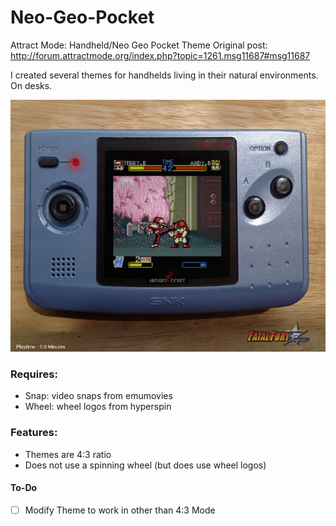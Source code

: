 # Neo-Geo-Pocket
Attract Mode: Handheld/Neo Geo Pocket Theme
Original post: http://forum.attractmode.org/index.php?topic=1261.msg11687#msg11687

I created several themes for handhelds living in their natural environments. On desks. 

![Image of NGP Theme Sample](https://raw.githubusercontent.com/mahuti/Neo-Geo-Pocket/master/ngp.png)

### Requires: 
- Snap: video snaps from emumovies
- Wheel: wheel logos from hyperspin

### Features: 
- Themes are 4:3 ratio
- Does not use a spinning wheel (but does use wheel logos)


#### To-Do
- [ ] Modify Theme to work in other than 4:3 Mode

